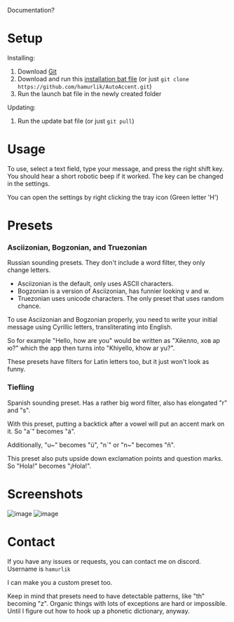 Documentation?

# Setup
Installing:
1. Download [Git](https://git-scm.com/download/win)
2. Download and run this [installation bat file](https://raw.githack.com/hamurlik/AutoAccent/master/Scripts/Install%20AutoAccent.bat) (or just `git clone https://github.com/hamurlik/AutoAccent.git`)
3. Run the launch bat file in the newly created folder

Updating:
1. Run the update bat file (or just `git pull`)

# Usage
To use, select a text field, type your message, and press the right shift key. You should hear a short robotic beep if it worked.
The key can be changed in the settings.

You can open the settings by right clicking the tray icon (Green letter 'H')

# Presets
### Asciizonian, Bogzonian, and Truezonian
Russian sounding presets. They don't include a word filter, they only change letters.

- Asciizonian is the default, only uses ASCII characters.
- Bogzonian is a version of Asciizonian, has funnier looking v and w.
- Truezonian uses unicode characters. The only preset that uses random chance.

To use Asciizonian and Bogzonian properly, you need to write your initial message using Cyrillic letters, transliterating into English.

So for example "Hello, how are you" would be written as "Хйелло, хов ар ю?" which the app then turns into "Khiyello, khow ar yu?".

These presets have filters for Latin letters too, but it just won't look as funny.

### Tiefling
Spanish sounding preset. Has a rather big word filter, also has elongated "r" and "s".

With this preset, putting a backtick after a vowel will put an accent mark on it. So "a`" becomes "á".

Additionally, "u~" becomes "ü", "n`" or "n~" becomes "ñ".

This preset also puts upside down exclamation points and question marks. So "Hola!" becomes "¡Hola!".

# Screenshots

![image](https://github.com/hamurlik/AutoAccent/assets/75280571/4559b5d9-a6b2-4031-b5a3-3a27de978a4c)
![image](https://github.com/hamurlik/AutoAccent/assets/75280571/8a5e5246-6d95-403c-9245-633c5c86696a)


# Contact

If you have any issues or requests, you can contact me on discord. Username is `hamurlik`

I can make you a custom preset too.

Keep in mind that presets need to have detectable patterns, like "th" becoming "z". Organic things with lots of exceptions are hard or impossible. Until I figure out how to hook up a phonetic dictionary, anyway.
